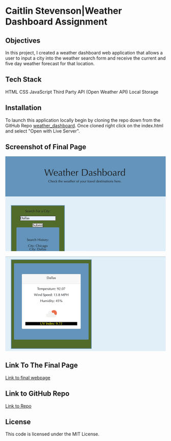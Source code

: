 # Caitlin Stevenson|Weather Dashboard Assignment

## Objectives

In this project, I created a weather dashboard web application that allows a user to input a city into the weather search form and receive the current and five day weather forecast for that location.

## Tech Stack

HTML
CSS
JavaScript
Third Party API (Open Weather API)
Local Storage

## Installation

To launch this application locally begin by cloning the repo down from the GitHub Repo [weather_dashboard](https://github.com/caitlinscodes/weather_dashboard). Once cloned right click on the index.html and select "Open with Live Server".

## Screenshot of Final Page

![Screenshot of final webpage](./assets/images/finalpage1.png)

![Screenshot of final webpage](./assets/images/finalpage2.png)

## Link To The Final Page

[Link to final webpage](https://caitlinscodes.github.io/weather_dashboard/)

## Link to GitHub Repo

[Link to Repo](https://github.com/caitlinscodes/weather_dashboard)

## License

This code is licensed under the MIT License.